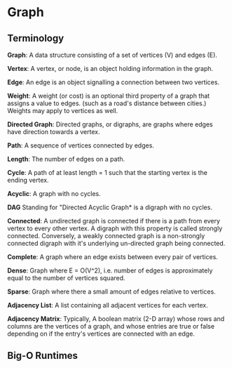 # Graph # 


## Terminology ## 
**Graph**: A data structure consisting of a set of vertices (V) and edges (E). 

**Vertex**: A vertex, or node, is an object holding information in the graph. 

**Edge**: An edge is an object signalling a connection between two vertices. 

**Weight**: A weight (or cost) is an optional third property of a graph that assigns a value to edges. (such as a road's distance between cities.) Weights may apply to vertices as well. 

**Directed Graph**: Directed graphs, or digraphs, are graphs where edges have direction towards a vertex. 

**Path**: A sequence of vertices connected by edges. 

**Length**: The number of edges on a path. 

**Cycle**: A path of at least length = 1 such that the starting vertex is the ending vertex. 

**Acyclic**: A graph with no cycles. 

**DAG** Standing for "Directed Acyclic Graph* is a digraph with no cycles. 

**Connected**: A undirected graph is connected if there is a path from every vertex to every other vertex. A digraph with this 
property is called strongly connected. Conversely, a weakly connected graph is a non-strongly connected digraph with it's
underlying un-directed graph being connected. 

**Complete**: A graph where an edge exists between every pair of vertices. 

**Dense**: Graph where E = O(V^2), i.e. number of edges is approximately equal to the number of vertices squared. 

**Sparse**: Graph where there a small amount of edges relative to vertices. 

**Adjacency List**: A list containing all adjacent vertices for each vertex. 

**Adjacency Matrix**: Typically, A boolean matrix (2-D array) whose rows and columns are the vertices of a graph, and whose 
entries are true or false depending on if the entry's vertices are connected with an edge.   


## Big-O Runtimes ## 
